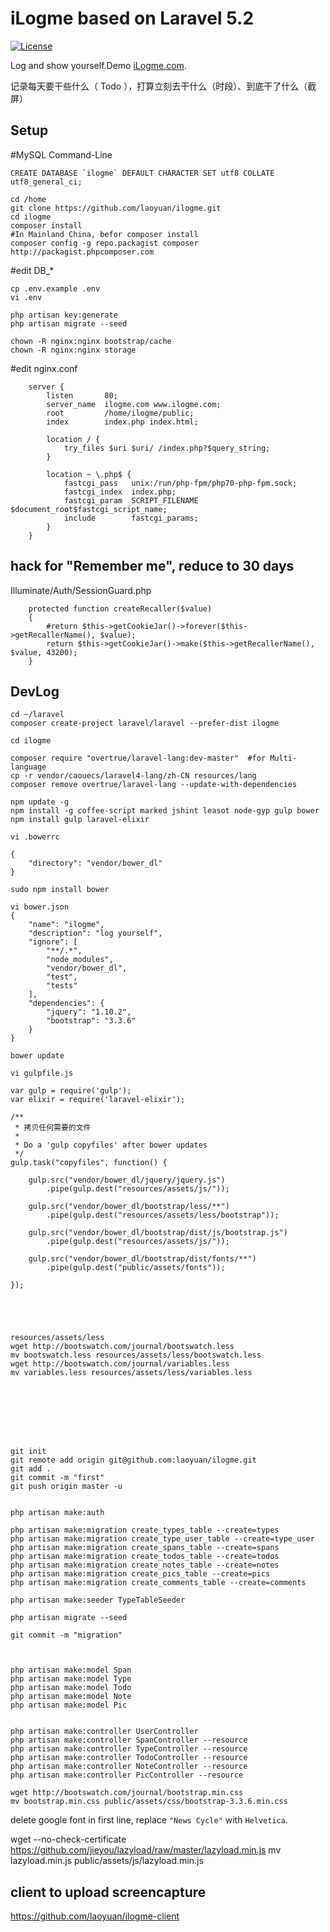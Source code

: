 # iLogme based on Laravel 5.2

[![License](https://poser.pugx.org/laravel/framework/license.svg)](https://github.com/laravel/laravel/)

Log and show yourself.Demo [iLogme.com](http://ilogme.com/laoyuan).

记录每天要干些什么（ Todo ），打算立刻去干什么（时段）、到底干了什么（截屏）


## Setup

\#MySQL Command-Line
```
CREATE DATABASE `ilogme` DEFAULT CHARACTER SET utf8 COLLATE utf8_general_ci;
```
```
cd /home
git clone https://github.com/laoyuan/ilogme.git
cd ilogme
composer install
#In Mainland China, befor composer install
composer config -g repo.packagist composer http://packagist.phpcomposer.com
```

\#edit DB_*
```
cp .env.example .env
vi .env
```
```
php artisan key:generate
php artisan migrate --seed
```
```
chown -R nginx:nginx bootstrap/cache
chown -R nginx:nginx storage
```

\#edit nginx.conf
```
    server {
        listen       80;
        server_name  ilogme.com www.ilogme.com;
        root         /home/ilogme/public;
        index        index.php index.html;

        location / {
            try_files $uri $uri/ /index.php?$query_string;
        }

        location ~ \.php$ {
            fastcgi_pass   unix:/run/php-fpm/php70-php-fpm.sock;
            fastcgi_index  index.php;
            fastcgi_param  SCRIPT_FILENAME $document_root$fastcgi_script_name;
            include        fastcgi_params;
        }
    }
```


## hack for "Remember me", reduce to 30 days

Illuminate/Auth/SessionGuard.php
```
    protected function createRecaller($value)
    {
        #return $this->getCookieJar()->forever($this->getRecallerName(), $value);
        return $this->getCookieJar()->make($this->getRecallerName(), $value, 43200);
    }
```




## DevLog


```
cd ~/laravel
composer create-project laravel/laravel --prefer-dist ilogme

cd ilogme

composer require "overtrue/laravel-lang:dev-master"  #for Multi-language
cp -r vendor/caouecs/laravel4-lang/zh-CN resources/lang
composer remove overtrue/laravel-lang --update-with-dependencies

npm update -g
npm install -g coffee-script marked jshint leasot node-gyp gulp bower
npm install gulp laravel-elixir

vi .bowerrc

{
    "directory": "vendor/bower_dl"
}

sudo npm install bower

vi bower.json
{
    "name": "ilogme",
    "description": "log yourself",
    "ignore": [
        "**/.*",
        "node_modules",
        "vendor/bower_dl",
        "test",
        "tests"
    ],
    "dependencies": {
        "jquery": "1.10.2",
        "bootstrap": "3.3.6"
    }
}

bower update

vi gulpfile.js

var gulp = require('gulp');
var elixir = require('laravel-elixir');

/**
 * 拷贝任何需要的文件
 *
 * Do a 'gulp copyfiles' after bower updates
 */
gulp.task("copyfiles", function() {

    gulp.src("vendor/bower_dl/jquery/jquery.js")
        .pipe(gulp.dest("resources/assets/js/"));

    gulp.src("vendor/bower_dl/bootstrap/less/**")
        .pipe(gulp.dest("resources/assets/less/bootstrap"));

    gulp.src("vendor/bower_dl/bootstrap/dist/js/bootstrap.js")
        .pipe(gulp.dest("resources/assets/js/"));

    gulp.src("vendor/bower_dl/bootstrap/dist/fonts/**")
        .pipe(gulp.dest("public/assets/fonts"));

});





resources/assets/less
wget http://bootswatch.com/journal/bootswatch.less
mv bootswatch.less resources/assets/less/bootswatch.less
wget http://bootswatch.com/journal/variables.less
mv variables.less resources/assets/less/variables.less








git init
git remote add origin git@github.com:laoyuan/ilogme.git
git add .
git commit -m "first"
git push origin master -u


php artisan make:auth

php artisan make:migration create_types_table --create=types
php artisan make:migration create_type_user_table --create=type_user
php artisan make:migration create_spans_table --create=spans
php artisan make:migration create_todos_table --create=todos
php artisan make:migration create_notes_table --create=notes
php artisan make:migration create_pics_table --create=pics
php artisan make:migration create_comments_table --create=comments

php artisan make:seeder TypeTableSeeder

php artisan migrate --seed

git commit -m "migration"



php artisan make:model Span
php artisan make:model Type
php artisan make:model Todo
php artisan make:model Note
php artisan make:model Pic


php artisan make:controller UserController
php artisan make:controller SpanController --resource
php artisan make:controller TypeController --resource
php artisan make:controller TodoController --resource
php artisan make:controller NoteController --resource
php artisan make:controller PicController --resource
```

```
wget http://bootswatch.com/journal/bootstrap.min.css
mv bootstrap.min.css public/assets/css/bootstrap-3.3.6.min.css
```
delete google font in first line, replace `"News Cycle"` with `Helvetica`.


wget --no-check-certificate https://github.com/jieyou/lazyload/raw/master/lazyload.min.js
mv lazyload.min.js public/assets/js/lazyload.min.js



## client to upload screencapture
https://github.com/laoyuan/ilogme-client